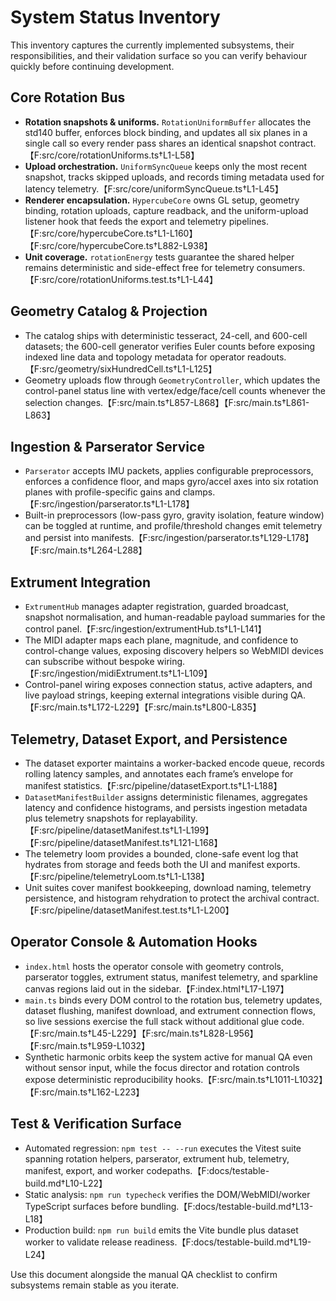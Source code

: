 # System Status Inventory

This inventory captures the currently implemented subsystems, their responsibilities, and their validation surface so you can verify behaviour quickly before continuing development.

## Core Rotation Bus
- **Rotation snapshots & uniforms.** `RotationUniformBuffer` allocates the std140 buffer, enforces block binding, and updates all six planes in a single call so every render pass shares an identical snapshot contract.【F:src/core/rotationUniforms.ts†L1-L58】
- **Upload orchestration.** `UniformSyncQueue` keeps only the most recent snapshot, tracks skipped uploads, and records timing metadata used for latency telemetry.【F:src/core/uniformSyncQueue.ts†L1-L45】
- **Renderer encapsulation.** `HypercubeCore` owns GL setup, geometry binding, rotation uploads, capture readback, and the uniform-upload listener hook that feeds the export and telemetry pipelines.【F:src/core/hypercubeCore.ts†L1-L160】【F:src/core/hypercubeCore.ts†L882-L938】
- **Unit coverage.** `rotationEnergy` tests guarantee the shared helper remains deterministic and side-effect free for telemetry consumers.【F:src/core/rotationUniforms.test.ts†L1-L44】

## Geometry Catalog & Projection
- The catalog ships with deterministic tesseract, 24-cell, and 600-cell datasets; the 600-cell generator verifies Euler counts before exposing indexed line data and topology metadata for operator readouts.【F:src/geometry/sixHundredCell.ts†L1-L125】
- Geometry uploads flow through `GeometryController`, which updates the control-panel status line with vertex/edge/face/cell counts whenever the selection changes.【F:src/main.ts†L857-L868】【F:src/main.ts†L861-L863】

## Ingestion & Parserator Service
- `Parserator` accepts IMU packets, applies configurable preprocessors, enforces a confidence floor, and maps gyro/accel axes into six rotation planes with profile-specific gains and clamps.【F:src/ingestion/parserator.ts†L1-L178】
- Built-in preprocessors (low-pass gyro, gravity isolation, feature window) can be toggled at runtime, and profile/threshold changes emit telemetry and persist into manifests.【F:src/ingestion/parserator.ts†L129-L178】【F:src/main.ts†L264-L288】

## Extrument Integration
- `ExtrumentHub` manages adapter registration, guarded broadcast, snapshot normalisation, and human-readable payload summaries for the control panel.【F:src/ingestion/extrumentHub.ts†L1-L141】
- The MIDI adapter maps each plane, magnitude, and confidence to control-change values, exposing discovery helpers so WebMIDI devices can subscribe without bespoke wiring.【F:src/ingestion/midiExtrument.ts†L1-L109】
- Control-panel wiring exposes connection status, active adapters, and live payload strings, keeping external integrations visible during QA.【F:src/main.ts†L172-L229】【F:src/main.ts†L800-L835】

## Telemetry, Dataset Export, and Persistence
- The dataset exporter maintains a worker-backed encode queue, records rolling latency samples, and annotates each frame’s envelope for manifest statistics.【F:src/pipeline/datasetExport.ts†L1-L188】
- `DatasetManifestBuilder` assigns deterministic filenames, aggregates latency and confidence histograms, and persists ingestion metadata plus telemetry snapshots for replayability.【F:src/pipeline/datasetManifest.ts†L1-L199】【F:src/pipeline/datasetManifest.ts†L121-L168】
- The telemetry loom provides a bounded, clone-safe event log that hydrates from storage and feeds both the UI and manifest exports.【F:src/pipeline/telemetryLoom.ts†L1-L138】
- Unit suites cover manifest bookkeeping, download naming, telemetry persistence, and histogram rehydration to protect the archival contract.【F:src/pipeline/datasetManifest.test.ts†L1-L200】

## Operator Console & Automation Hooks
- `index.html` hosts the operator console with geometry controls, parserator toggles, extrument status, manifest telemetry, and sparkline canvas regions laid out in the sidebar.【F:index.html†L17-L197】
- `main.ts` binds every DOM control to the rotation bus, telemetry updates, dataset flushing, manifest download, and extrument connection flows, so live sessions exercise the full stack without additional glue code.【F:src/main.ts†L45-L229】【F:src/main.ts†L828-L956】【F:src/main.ts†L959-L1032】
- Synthetic harmonic orbits keep the system active for manual QA even without sensor input, while the focus director and rotation controls expose deterministic reproducibility hooks.【F:src/main.ts†L1011-L1032】【F:src/main.ts†L162-L223】

## Test & Verification Surface
- Automated regression: `npm test -- --run` executes the Vitest suite spanning rotation helpers, parserator, extrument hub, telemetry, manifest, export, and worker codepaths.【F:docs/testable-build.md†L10-L22】
- Static analysis: `npm run typecheck` verifies the DOM/WebMIDI/worker TypeScript surfaces before bundling.【F:docs/testable-build.md†L13-L18】
- Production build: `npm run build` emits the Vite bundle plus dataset worker to validate release readiness.【F:docs/testable-build.md†L19-L24】

Use this document alongside the manual QA checklist to confirm subsystems remain stable as you iterate.
